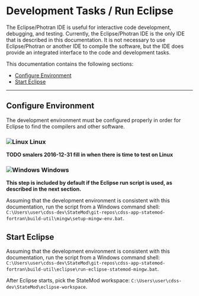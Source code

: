 # Development Tasks / Run Eclipse #

The Eclipse/Photran IDE is useful for interactive code development, debugging, and testing.
Currently, the Eclipse/Photran IDE is the only IDE that is described in this documentation.
It is not necessary to use Eclipse/Photran or another IDE to compile the software,
but the IDE does provide an integrated interface to the code and development tasks.

This documentation contains the following sections:

* [Configure Environment](#configure-environment)
* [Start Eclipse](#start-eclipse)

----------

## Configure Environment ##

The development environment must be configured properly in order for Eclipse to find the compilers and other software.

### ![Linux](../../images/linux-32.png) Linux ###

**TODO smalers 2016-12-31 fill in when there is time to test on Linux**

### ![Windows](../../images/windows-32.ico) Windows ###

**This step is included by default if the Eclipse run script is used, as described in the next section.**

Assuming that the development environment is consistent with this documentation, run the script from a Windows command shell:
`C:\Users\user\cdss-dev\StateMod\git-repos\cdss-app-statemod-fortran\build-util\mingw\setup-mingw-env.bat`.

## Start Eclipse ##

Assuming that the development environment is consistent with this documentation, run the script from a Windows command shell:
`C:\Users\user\cdss-dev\StateMod\git-repos\cdss-app-statemod-fortran\build-util\eclipse\run-eclipse-statemod-mingw.bat`.

After Eclipse starts, pick the StateMod workspace: `C:\Users\user\cdss-dev\StateMod\eclipse-workspace`.
